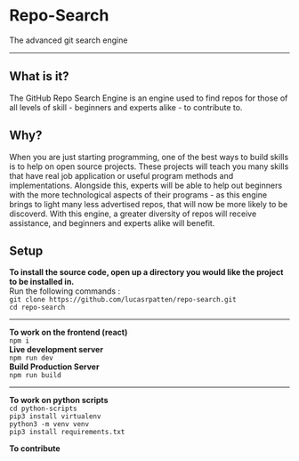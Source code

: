# Repo-Search

The advanced git search engine

---

## What is it?

The GitHub Repo Search Engine is an engine used to find repos for those of all levels of skill - beginners and experts alike - to contribute to.

## Why?

When you are just starting programming, one of the best ways to build skills is to help on open source projects. These projects will teach you many skills that have real job application or useful program methods and implementations. Alongside this, experts will be able to help out beginners with the more technological aspects of their programs - as this engine brings to light many less advertised repos, that will now be more likely to be discoverd. With this engine, a greater diversity of repos will receive assistance, and beginners and experts alike will benefit.

## Setup

**To install the source code, open up a directory you would like the project to be installed in.**</br>
Run the following commands :</br>
`git clone https://github.com/lucasrpatten/repo-search.git`</br>
`cd repo-search`

---

**To work on the frontend (react)**</br>
`npm i`</br>
**Live development server**</br>
`npm run dev`</br>
**Build Production Server**</br>
`npm run build`

---

**To work on python scripts**</br>
`cd python-scripts`</br>
`pip3 install virtualenv`</br>
`python3 -m venv venv`</br>
`pip3 install requirements.txt`</br>

**To contribute**
